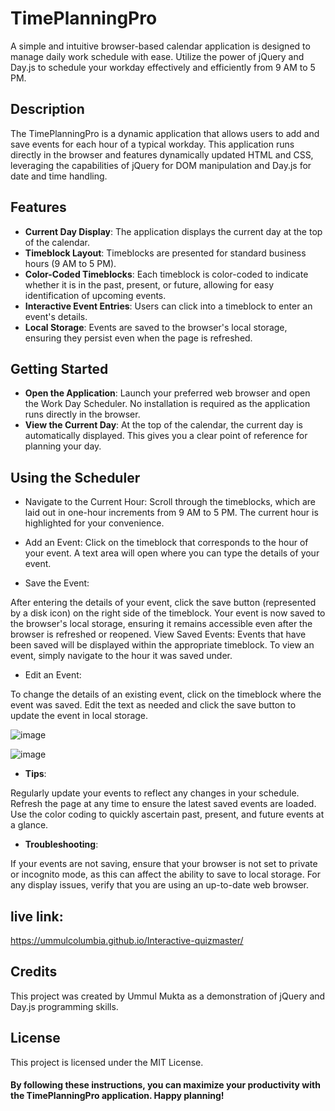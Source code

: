 # TimePlanningPro

A simple and intuitive browser-based calendar application is designed to manage daily work schedule with ease. Utilize the power of jQuery and Day.js to schedule your workday effectively and efficiently from 9 AM to 5 PM.

## Description

The TimePlanningPro is a dynamic application that allows users to add and save events for each hour of a typical workday. This application runs directly in the browser and features dynamically updated HTML and CSS, leveraging the capabilities of jQuery for DOM manipulation and Day.js for date and time handling.

## Features

- **Current Day Display**: The application displays the current day at the top of the calendar.
- **Timeblock Layout**: Timeblocks are presented for standard business hours (9 AM to 5 PM).
- **Color-Coded Timeblocks**: Each timeblock is color-coded to indicate whether it is in the past, present, or future, allowing for easy identification of upcoming events.
- **Interactive Event Entries**: Users can click into a timeblock to enter an event's details.
- **Local Storage**: Events are saved to the browser's local storage, ensuring they persist even when the page is refreshed.



## Getting Started
- **Open the Application**: Launch your preferred web browser and open the Work Day Scheduler. No installation is required as the application runs directly in the browser.
- **View the Current Day**: At the top of the calendar, the current day is automatically displayed. This gives you a clear point of reference for planning your day.

## Using the Scheduler
- Navigate to the Current Hour: Scroll through the timeblocks, which are laid out in one-hour increments from 9 AM to 5 PM. The current hour is highlighted for your convenience.

- Add an Event:
Click on the timeblock that corresponds to the hour of your event.
A text area will open where you can type the details of your event.
- Save the Event:

After entering the details of your event, click the save button (represented by a disk icon) on the right side of the timeblock.
Your event is now saved to the browser's local storage, ensuring it remains accessible even after the browser is refreshed or reopened.
View Saved Events: Events that have been saved will be displayed within the appropriate timeblock. To view an event, simply navigate to the hour it was saved under.

- Edit an Event:

To change the details of an existing event, click on the timeblock where the event was saved.
Edit the text as needed and click the save button to update the event in local storage.

![image](https://github.com/UmmulColumbia/TimePlanningPro/assets/156148729/a2e22119-1239-4a03-abe5-04bd400c73a9)

![image](https://github.com/UmmulColumbia/TimePlanningPro/assets/156148729/498efdf7-2497-4bcb-a67c-c7f2266645fa)



- **Tips**:
  
Regularly update your events to reflect any changes in your schedule.
Refresh the page at any time to ensure the latest saved events are loaded.
Use the color coding to quickly ascertain past, present, and future events at a glance.

- **Troubleshooting**:

If your events are not saving, ensure that your browser is not set to private or incognito mode, as this can affect the ability to save to local storage.
For any display issues, verify that you are using an up-to-date web browser.

## live link:
https://ummulcolumbia.github.io/Interactive-quizmaster/

## Credits
This project was created by Ummul Mukta as a demonstration of jQuery and Day.js programming skills.

## License
This project is licensed under the MIT License.

#### By following these instructions, you can maximize your productivity with the TimePlanningPro application. Happy planning!









